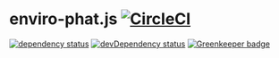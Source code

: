 # enviro-phat.js [![CircleCI](https://circleci.com/gh/AlejandroHerr/enviro-phat.js.svg?style=svg)](https://circleci.com/gh/AlejandroHerr/enviro-phat.js)

<!--@shields.flatSquare('deps','devDeps')-->
[![dependency status](https://img.shields.io/david/AlejandroHerr/enviro-phat.js/master.svg?style=flat-square)](https://david-dm.org/AlejandroHerr/enviro-phat.js/master) [![devDependency status](https://img.shields.io/david/dev/AlejandroHerr/enviro-phat.js/master.svg?style=flat-square)](https://david-dm.org/AlejandroHerr/enviro-phat.js/master#info=devDependencies) [![Greenkeeper badge](https://badges.greenkeeper.io/AlejandroHerr/enviro-phat.js.svg)](https://greenkeeper.io/)
<!--/@-->
